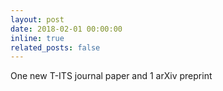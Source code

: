 ```yaml
---
layout: post
date: 2018-02-01 00:00:00
inline: true
related_posts: false
---
```


One new T-ITS journal paper and 1 arXiv preprint
